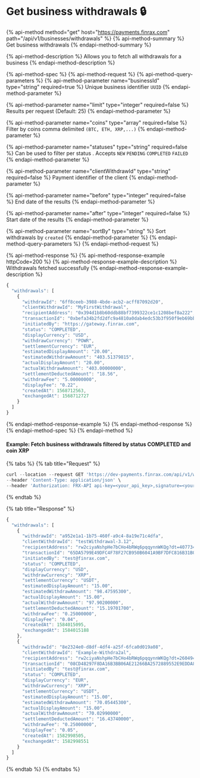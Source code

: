 # Get business withdrawals 🔒

{% api-method method="get" host="https://payments.finrax.com" path="/api/v1/businesses/withdrawals" %}
{% api-method-summary %}
Get business withdrawals
{% endapi-method-summary %}

{% api-method-description %}
Allows you to fetch all withdrawals for a business
{% endapi-method-description %}

{% api-method-spec %}
{% api-method-request %}
{% api-method-query-parameters %}
{% api-method-parameter name="businessId" type="string" required=true %}
Unique business identifier `UUID`
{% endapi-method-parameter %}

{% api-method-parameter name="limit" type="integer" required=false %}
Results per request \(Default: 25\)
{% endapi-method-parameter %}

{% api-method-parameter name="coins" type="array" required=false %}
Filter by coins comma delimited `(BTC, ETH, XRP,...)`
{% endapi-method-parameter %}

{% api-method-parameter name="statuses" type="string" required=false %}
Can be used to filter per status . Accepts `NEW`  `PENDING`  `COMPLETED`  `FAILED`
{% endapi-method-parameter %}

{% api-method-parameter name="clientWithdrawId" type="string" required=false %}
Payment identifier of the client
{% endapi-method-parameter %}

{% api-method-parameter name="before" type="integer" required=false %}
End date of the results
{% endapi-method-parameter %}

{% api-method-parameter name="after" type="integer" required=false %}
Start date of the results
{% endapi-method-parameter %}

{% api-method-parameter name="sortBy" type="string" %}
Sort withdrawals by `created`
{% endapi-method-parameter %}
{% endapi-method-query-parameters %}
{% endapi-method-request %}

{% api-method-response %}
{% api-method-response-example httpCode=200 %}
{% api-method-response-example-description %}
Withdrawals fetched successfully
{% endapi-method-response-example-description %}

```javascript
{
  "withdrawals": [
    {
      "withdrawId": "6ff8ceeb-3988-4bde-acb2-acff87092d20",
      "clientWithdrawId": "MyFirstWithdrawal",
      "recipientAddress": "0x394d1b8b60ddb88bf7399322ce1c1208bef8a222",
      "transactionId": "0xbefa34b2fd2dfc9a4810a0dab4edc53b3f950f9eb69bb1e53748c3bf7b082795",
      "initiatedBy": "https://gateway.finrax.com",
      "status": "COMPLETED",
      "displayCurrency": "USD",
      "withdrawCurrency": "POWR",
      "settlementCurrency": "EUR",
      "estimatedDisplayAmount": "20.00",
      "estimatedWithdrawAmount": "403.51379815",
      "actualDisplayAmount": "20.00",
      "actualWithdrawAmount": "403.00000000",
      "settlementDeductedAmount": "18.56",
      "withdrawFee": "5.00000000",
      "displayFee": "0.22",
      "createdAt": 1568712563,
      "exchangedAt": 1568712727
    }
  ]
}
```
{% endapi-method-response-example %}
{% endapi-method-response %}
{% endapi-method-spec %}
{% endapi-method %}

#### Example: Fetch business withdrawals filtered by status COMPLETED and coin XRP

{% tabs %}
{% tab title="Request" %}
```javascript
curl --location --request GET 'https://dev-payments.finrax.com/api/v1/withdrawals?businessId=19dee3c4-4dc9-4bcc-b8ed-92e3d4f256bd&statuses=COMPLETED&coins=XRP' \
--header 'Content-Type: application/json' \
--header 'Authorization: FRX-API api-key=<your_api_key>,signature=<your_signature>,timestamp=<timestamp>'
```
{% endtab %}

{% tab title="Response" %}
```javascript
{
  "withdrawals": [
    {
      "withdrawId": "a952e1a1-1b75-460f-a9c4-8a19e71c4dfa",
      "clientWithdrawId": "testWithdrawal-3.12",
      "recipientAddress": "rw2ciyaNshpHe7bCHo4bRWq6pqqynnWKQg?dt=4077347672",
      "transactionId": "65DA5799E49DFC4F78F27CB950B6041A9BF7DFC816B31B0D1C0A505054F2A333",
      "initiatedBy": "test@finrax.com",
      "status": "COMPLETED",
      "displayCurrency": "USD",
      "withdrawCurrency": "XRP",
      "settlementCurrency": "USDT",
      "estimatedDisplayAmount": "15.00",
      "estimatedWithdrawAmount": "98.47595300",
      "actualDisplayAmount": "15.00",
      "actualWithdrawAmount": "97.90200000",
      "settlementDeductedAmount": "15.19701700",
      "withdrawFee": "0.25000000",
      "displayFee": "0.04",
      "createdAt": 1584015095,
      "exchangedAt": 1584015188
    },
    {
      "withdrawId": "8e2324e0-d8df-4df4-a25f-6fca0d019a08",
      "clientWithdrawId": "Example-Withdra2al",
      "recipientAddress": "rw2ciyaNshpHe7bCHo4bRWq6pqqynnWKQg?dt=2604946645",
      "transactionId": "08CD48297F8DA16B3BB06AE21266BA2572889552E9EDDA8A24DB3169A96F4BE6",
      "initiatedBy": "test@finrax.com",
      "status": "COMPLETED",
      "displayCurrency": "EUR",
      "withdrawCurrency": "XRP",
      "settlementCurrency": "USDT",
      "estimatedDisplayAmount": "15.00",
      "estimatedWithdrawAmount": "70.05445300",
      "actualDisplayAmount": "15.00",
      "actualWithdrawAmount": "70.02990000",
      "settlementDeductedAmount": "16.43740000",
      "withdrawFee": "0.25000000",
      "displayFee": "0.05",
      "createdAt": 1582998505,
      "exchangedAt": 1582998551
    }
  ]
}
```
{% endtab %}
{% endtabs %}



